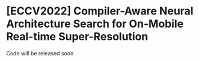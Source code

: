 # [ECCV2022] Compiler-Aware Neural Architecture Search for On-Mobile Real-time Super-Resolution

Code will be released soon
